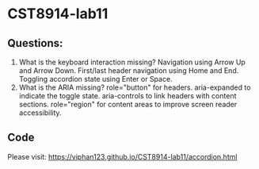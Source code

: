﻿# CST8914-lab11
## Questions:
1. What is the keyboard interaction missing?
Navigation using Arrow Up and Arrow Down.
First/last header navigation using Home and End.
Toggling accordion state using Enter or Space.
2. What is the ARIA missing?
role="button" for headers.
aria-expanded to indicate the toggle state.
aria-controls to link headers with content sections.
role="region" for content areas to improve screen reader accessibility.
## Code
Please visit: https://viphan123.github.io/CST8914-lab11/accordion.html
